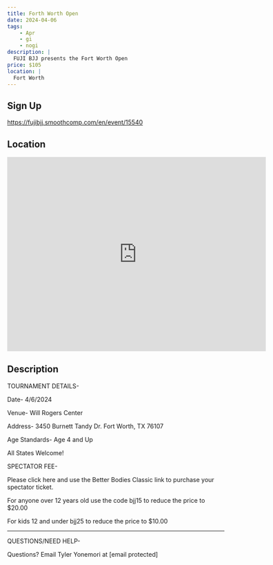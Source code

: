 ```yaml
---
title: Forth Worth Open
date: 2024-04-06
tags:
    - Apr
    - gi 
    - nogi 
description: |
  FUJI BJJ presents the Fort Worth Open
price: $105
location: |
  Fort Worth
---
```

## Sign Up
https://fujibjj.smoothcomp.com/en/event/15540

## Location
<iframe src="https://www.google.com/maps/embed?pb=!1m18!1m12!1m3!1d12345.6789!2d-97.3664671!3d32.7439031!2m3!1f0!2f0!3f0!3m2!1i1024!2i768!4f13.1!3m3!1m2!1s0x0%3A0x0!2z32.7439031!5e0!3m2!1sen!2sus!4v1234567890" width="600" height="450" style="border:0;" allowfullscreen="" loading="lazy"></iframe>

## Description
TOURNAMENT DETAILS- 


Date- 4/6/2024


Venue- Will Rogers Center


Address- 3450 Burnett Tandy Dr. Fort Worth, TX 76107


Age Standards- Age 4 and Up


All States Welcome!


SPECTATOR FEE-


Please click here and use the Better Bodies Classic link to purchase your spectator ticket.


For anyone over 12 years old use the code bjj15 to reduce the price to $20.00


For kids 12 and under bjj25 to reduce the price to $10.00


_______________________________________________________________________________


QUESTIONS/NEED HELP-


Questions? Email Tyler Yonemori at [email protected]